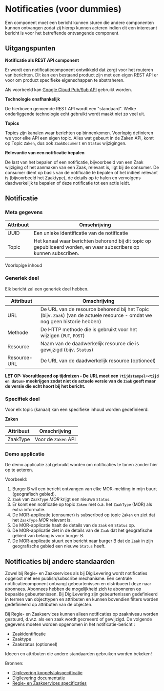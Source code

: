 # Notificaties (voor dummies)

Een component moet een bericht kunnen sturen die andere componenten kunnen ontvangen zodat zij hierop kunnen acteren indien dit een interesant bericht is voor het betreffende ontvangende component.

## Uitgangspunten

**Notificatie als REST API component**

Er wordt een notificatiecomponent ontwikkeld dat zorgt voor het routeren van
berichten. Dit kan een bestaand product zijn met een eigen REST API er voor om 
product specifieke eigenschappen te abstraheren.

Als voorbeeld kan [Google Cloud Pub/Sub API](https://cloud.google.com/pubsub/docs/reference/rest/)
gebruikt worden.

**Technologie onafhankelijk**

De hierboven genoemde REST API wordt een "standaard". Welke onderliggende
technologie echt gebruikt wordt maakt niet zo veel uit.

**Topics**

Topics zijn kanalen waar berichten op binnenkomen. Voorlopig definieren we voor
elke API een eigen topic. Alles wat gebeurt in de Zaken API, komt op Topic `Zaken`, dus ook
`ZaakDocument` en `Status` wijzigingen.

**Relevantie van een notificatie bepalen**

De last van het bepalen of een notificatie, bijvoorbeeld van een Zaak wijziging of het aanmaken van een Zaak,
relevant is, ligt bij de consumer. De consumer dient op basis van de notificatie te bepalen of het initieel relevant is (bijvoorbeeld het Zaaktype), de details op te halen en vervolgens daadwerkelijk te bepalen of deze notificatie tot een actie leidt.

## Notificatie

### Meta gegevens

Attribuut | Omschrijving
--- | ---
UUID | Een unieke identificatie van de notificatie
Topic | Het kanaal waar berichten behorend bij dit topic op gepubliceerd worden, en waar subscribers op kunnen subscriben.

Voorlopige inhoud

### Generiek deel

Elk bericht zal een generiek deel hebben.

Attribuut | Omschrijving
--- | ---
URL | De URL van de resource behorend bij het Topic (bijv. `Zaak`) (van de actuele resource - omdat we nog geen historie hebben)
Methode | De HTTP methode die is gebruikt voor het wijzigen (`PUT`, `POST`)
Resource | Naam van de daadwerkelijk resource die is gewijzigd (bijv. `Status`)
Resource-URL | De URL van de daadwerkelijk resource (optioneel)

**LET OP: Vooruitlopend op tijdreizen - De URL moet een `?tijdstempel=<tijd en datum>` meekrijgen zodat niet de actuele versie van de `Zaak` geeft maar de versie die echt hoort bij het bericht.**

### Specifiek deel

Voor elk topic (kanaal) kan een specifieke inhoud worden gedefinieerd.

**Zaken**

Attribuut | Omschrijving
--- | ---
ZaakType | Voor de `Zaken` API

### Demo applicatie

De demo applicatie zal gebruikt worden om notificaties te tonen zonder hier op te acteren.

Voorbeeld:

1. Burger B wil een bericht ontvangen van elke MOR-melding in mijn buurt (geografisch gebied).
2. `Zaak` van `ZaakType` *MOR* krijgt een nieuwe `Status`.
3. Er komt een notificatie op topic `Zaken` met o.a. het `ZaakType` (MOR) als extra informatie.
4. De MOR-applicatie (consumer) is subscribed op topic `Zaken` en ziet dat het `ZaakType` *MOR* relevant is.
5. De MOR-applicatie haalt de details van de `Zaak` en `Status` op.
6. De MOR-applicatie ziet in de details van de `Zaak` dat het geografische gebied van belang is voor burger B.
7. De MOR-applicatie stuurt een bericht naar burger B dat de `Zaak` in zijn geografische gebied een nieuwe `Status` heeft.

## Notificaties bij andere standaarden
Zowel bij Regie- en Zaakservices als bij DigiLevering wordt notificaties opgelost met een publish/subscribe mechanisme. Een centrale notificatiecomponent ontvangt gebeurtenissen en distribueert deze naar abonnees. Abonnees hebben de mogelijkheid zich te abonneren op bepaalde gebeurtenissen. Bij DigiLevering zijn gebeurtenissen gedefinieerd in termen van objecttypen en attributen en kunnen bovendien filters worden gedefinieerd op attributen van de objecten.

Bij Regie- en Zaakservices kunnen alleen notificaties op zaakniveau worden gestuurd, d.w.z. als een zaak wordt gecreeerd of gewijzigd. De volgende gegevens moeten worden opgenomen in het notificatie-bericht :

* Zaakidentificatie
* Zaaktype
* Zaakstatus (optioneel)

Ideeen en attributen die andere standaarden gebruiken worden bekeken!

Bronnen:

* [Digilevering koppelvlakspecificatie](https://www.logius.nl/sites/default/files/public/bestanden/diensten/DigiLevering/Koppelvlakspecificatie.pdf)
* [Digilevering documentatie](https://www.logius.nl/diensten/digilevering/documentatie)
* [Regie- en Zaakservices specificaties](https://www.gemmaonline.nl/images/gemmaonline/c/cd/Koppelvlakspecificatie_Regie-zaak_services_v1.0.pdf)
